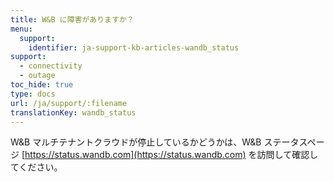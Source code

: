 ```yaml
---
title: W&B に障害がありますか？
menu:
  support:
    identifier: ja-support-kb-articles-wandb_status
support:
  - connectivity
  - outage
toc_hide: true
type: docs
url: /ja/support/:filename
translationKey: wandb_status
---
```

W&B マルチテナントクラウドが停止しているかどうかは、W&B ステータスページ [https://status.wandb.com](https://status.wandb.com) を訪問して確認してください。